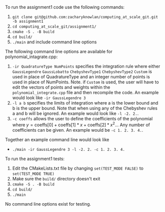 To run the assignment1 code use the following commands:
1. `git clone git@github.com:zacharyknowlan/computing_at_scale_git.git -b assignment1`
2. `cd computing_at_scale_git/assignment1/`
3. `cmake -S . -B build`
4. `cd build/`
5. `./main` and include command line options

The following command line options are available for polynomial_intagrate.cpp:
1. `-ir QuadratureType NumPoints` specifies the integration rule where either `GaussLegendre` `GaussLobatto` `ChebyshevType1` `ChebyshevType2` `Custom` is used in place of QuadratureType and an integer number of points is used in place of NumPoints. Note. if `Custom` is used, the user will have to edit the vectors of points and weights within the `polynomial_integrate.cpp` file and then recompile the code. An example would look like `-ir GaussLegendre 3`
2. `-l a b` specifies the limits of integration where a is the lower bound and b is the upper bound. Note that when using any of the Chebyshev rules a and b will be ignored. An example would look like `-l -2. 2.`.
3. `-c coeffs` allows the user to define the coefficients of the polynomial where $y = \text{coeffs[0]} + \text{coeffs[1]}*x + \text{coeffs[2]}*x^2$... Any number of coefficients can be given. An example would be `-c 1. 2. 3. 4.`.

Together an example command line would look like 
- `./main -ir GaussLegendre 3 -l -2. 2. -c 1. 2. 3. 4.`

To run the assignment1 tests:
1. Edit the CMakeLists.txt file by changing `set(TEST_MODE FALSE)` to `set(TEST_MODE TRUE)`
2. Make sure the `build/` directory doesn't exit
3. `cmake -S . -B build`
4. `cd build/`
5. `./main`

No command line options exist for testing.

